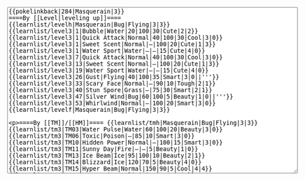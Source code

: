 </p><textarea readonly="" accesskey="," id="wpTextbox1" cols="80" rows="25" style="" class="mw-editfont-monospace" lang="en" dir="ltr" name="wpTextbox1">{{pokelinkback|284|Masquerain|3}}
====By [[Level|leveling up]]====
{{learnlist/levelh|Masquerain|Bug|Flying|3|3}}
{{learnlist/level3|1|Bubble|Water|20|100|30|Cute|2|2}}
{{learnlist/level3|1|Quick Attack|Normal|40|100|30|Cool|3|0}}
{{learnlist/level3|1|Sweet Scent|Normal|—|100|20|Cute|1|3}}
{{learnlist/level3|1|Water Sport|Water|—|—|15|Cute|4|0}}
{{learnlist/level3|7|Quick Attack|Normal|40|100|30|Cool|3|0}}
{{learnlist/level3|13|Sweet Scent|Normal|—|100|20|Cute|1|3}}
{{learnlist/level3|19|Water Sport|Water|—|—|15|Cute|4|0}}
{{learnlist/level3|26|Gust|Flying|40|100|35|Smart|3|0||'''}}
{{learnlist/level3|33|Scary Face|Normal|—|90|10|Tough|2|1}}
{{learnlist/level3|40|Stun Spore|Grass|—|75|30|Smart|2|1}}
{{learnlist/level3|47|Silver Wind|Bug|60|100|5|Beauty|1|0||'''}}
{{learnlist/level3|53|Whirlwind|Normal|—|100|20|Smart|3|0}}
{{learnlist/levelf|Masquerain|Bug|Flying|3|3}}

====By [[TM]]/[[HM]]====
{{learnlist/tmh|Masquerain|Bug|Flying|3|3}}
{{learnlist/tm3|TM03|Water Pulse|Water|60|100|20|Beauty|3|0}}
{{learnlist/tm3|TM06|Toxic|Poison|—|85|10|Smart|3|0}}
{{learnlist/tm3|TM10|Hidden Power|Normal|—|100|15|Smart|3|0}}
{{learnlist/tm3|TM11|Sunny Day|Fire|—|—|5|Beauty|1|0}}
{{learnlist/tm3|TM13|Ice Beam|Ice|95|100|10|Beauty|2|1}}
{{learnlist/tm3|TM14|Blizzard|Ice|120|70|5|Beauty|4|0}}
{{learnlist/tm3|TM15|Hyper Beam|Normal|150|90|5|Cool|4|4}}
{{learnlist/tm3|TM17|Protect|Normal|—|—|10|Cute|1|0}}
{{learnlist/tm3|TM18|Rain Dance|Water|—|—|5|Tough|1|0}}
{{learnlist/tm3|TM19|Giga Drain|Grass|60|100|5|Smart|2|1}}
{{learnlist/tm3|TM21|Frustration|Normal|—|100|20|Cute|1|0}}
{{learnlist/tm3|TM22|SolarBeam|Grass|120|100|10|Cool|4|0}}
{{learnlist/tm3|TM27|Return|Normal|—|100|20|Cute|1|0}}
{{learnlist/tm3|TM30|Shadow Ball|Ghost|80|100|15|Smart|3|0}}
{{learnlist/tm3|TM32|Double Team|Normal|—|—|15|Cool|2|0}}
{{learnlist/tm3|TM40|Aerial Ace|Flying|60|—|20|Cool|2|0||'''}}
{{learnlist/tm3|TM42|Facade|Normal|70|100|20|Cute|2|0}}
{{learnlist/tm3|TM43|Secret Power|Normal|70|100|20|Smart|1|0}}
{{learnlist/tm3|TM44|Rest|Psychic|—|—|10|Cute|2|0}}
{{learnlist/tm3|TM45|Attract|Normal|—|100|15|Cute|2|0}}
{{learnlist/tm3|TM46|Thief|Dark|40|100|10|Tough|1|0}}
{{learnlist/tm3|HM05|Flash|Normal|—|70|20|Beauty|3|0}}
{{learnlist/tmf|Masquerain|Bug|Flying|3|3}}

====By {{pkmn|breeding}}====
{{learnlist/breedh|Masquerain|Bug|Flying|3|3}}
{{learnlist/breed3|{{MSP/3|048|Venonat}}{{MSP/3|049|Venomoth}}{{MSP/3|193|Yanma}}{{MSP/3|258|Mudkip}}{{MSP/3|259|Marshtomp}}{{MSP/3|260|Swampert}}|Foresight|Normal|—|100|40|Smart|3|0}}
{{learnlist/breed3|{{MSP/3|007|Squirtle}}{{MSP/3|008|Wartortle}}{{MSP/3|009|Blastoise}}{{MSP/3|054|Psyduck}}{{MSP/3|055|Golduck}}{{MSP/3|060|Poliwag}}&lt;br>{{MSP/3|061|Poliwhirl}}{{MSP/3|062|Poliwrath}}{{MSP/3|186|Politoed}}{{MSP/3|116|Horsea}}{{MSP/3|117|Seadra}}{{MSP/3|230|Kingdra}}&lt;br>{{MSP/3|131|Lapras}}{{MSP/3|138|Omanyte}}{{MSP/3|139|Omastar}}{{MSP/3|158|Totodile}}{{MSP/3|159|Croconaw}}{{MSP/3|160|Feraligatr}}&lt;br>{{MSP/3|183|Marill}}{{MSP/3|184|Azumarill}}{{MSP/3|258|Mudkip}}{{MSP/3|259|Marshtomp}}{{MSP/3|260|Swampert}}{{MSP/3|271|Lombre}}&lt;br>{{MSP/3|272|Ludicolo}}{{MSP/3|279|Pelipper}}{{MSP/3|350|Milotic}}{{MSP/3|367|Huntail}}{{MSP/3|368|Gorebyss}}{{MSP/3|369|Relicanth}}|Hydro Pump|Water|120|80|5|Beauty|4|0||}}
{{learnlist/breed3|{{MSP/3|062|Poliwrath}}{{MSP/3|290|Nincada}}{{MSP/3|291|Ninjask}}|Mind Reader|Normal|—|100|5|Smart|3|0}}
{{learnlist/breed3|{{MSP/3|138|Omanyte}}{{MSP/3|139|Omastar}}{{MSP/3|140|Kabuto}}{{MSP/3|141|Kabutops}}{{MSP/3|194|Wooper}}{{MSP/3|195|Quagsire}}&lt;br>{{MSP/3|258|Mudkip}}{{MSP/3|259|Marshtomp}}{{MSP/3|260|Swampert}}|Mud Shot|Ground|55|95|15|Tough|1|3}}
{{learnlist/breed3|{{MSP/3|012|Butterfree}}{{MSP/3|048|Venonat}}{{MSP/3|049|Venomoth}}{{MSP/3|223|Remoraid}}{{MSP/3|224|Octillery}}{{MSP/3|269|Dustox}}|Psybeam|Psychic|65|100|20|Beauty|3|0}}
{{learnlist/breedf|Masquerain|Bug|Flying|3|3}}

====By [[Move Tutor|tutoring]]====
{{learnlist/tutorh|Masquerain|Bug|Flying|3|3}}
{{learnlist/tutor3|Double-Edge|Normal|120|100|15|Tough|6|0|||yes|yes|yes}}
{{learnlist/tutor3|Endure|Normal|—|—|10|Tough|2|0|||no|yes|no}}
{{learnlist/tutor3|Icy Wind|Ice|55|95|15|Beauty|1|3|||no|yes|yes}}
{{learnlist/tutor3|Mimic|Normal|—|—|10|Cute|1|0|||yes|yes|yes}}
{{learnlist/tutor3|Nightmare|Ghost|—|—|15|Smart|1|3|||no|no|yes}}
{{learnlist/tutor3|Psych Up|Normal|—|—|10|Smart|2|0|||no|yes|no}}
{{learnlist/tutor3|Sleep Talk|Normal|—|—|10|Cute|3|0|||no|yes|no}}
{{learnlist/tutor3|Snore|Normal|40|100|15|Cute|4|0|||no|yes|no}}
{{learnlist/tutor3|Substitute|Normal|—|—|10|Smart|2|0|||yes|yes|yes}}
{{learnlist/tutor3|Swagger|Normal|—|90|15|Cute|2|0|||no|yes|yes}}
{{learnlist/tutor3|Swift|Normal|60|—|20|Cool|2|0|||no|yes|no}}
{{learnlist/tutorf|Masquerain|Bug|Flying|3|3}}

====By a prior [[evolution]]====
{{learnlist/prevoh|Masquerain|bug|flying|3|3}}
{{learnlist/prevo3|283|Surskit|||||BubbleBeam|Water|65|100|20|Beauty|1|3}}
{{learnlist/prevo3|283|Surskit|||||Agility|Psychic|—|—|30|Cool|3|0}}
{{learnlist/prevo3|283|Surskit|||||Mist|Ice|—|—|30|Beauty|1|0}}
{{learnlist/prevo3|283|Surskit|||||Haze|Ice|—|—|30|Beauty|3|0}}
{{learnlist/prevo3|283|Surskit|e||||Mud Sport|Ground|—|—|15|Cute|4|0}}
{{learnlist/prevof|Masquerain|bug|flying|3|3}}

[[it:Masquerain/Mosse apprese in terza generazione]]
[[zh:雨翅蛾/第三世代招式表]]
